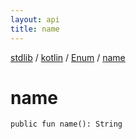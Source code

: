 ```yaml
---
layout: api
title: name
---
```

[stdlib](../../index.html) / [kotlin](../index.html) / [Enum](index.html) / [name](name.html)

# name

```
public fun name(): String
```
